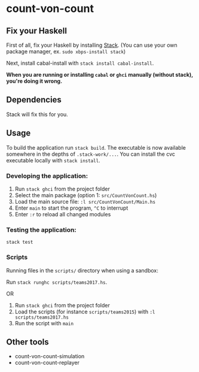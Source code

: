 # count-von-count

## Fix your Haskell

First of all, fix your Haskell by installing [Stack](https://docs.haskellstack.org/en/stable/README/). (You can use your own package manager, ex. `sudo xbps-install stack`)

Next, install cabal-install with `stack install cabal-install`.

**When you are running or installing `cabal` or `ghci` manually (without stack), you're doing it wrong.**

## Dependencies

Stack will fix this for you.

## Usage

To build the application run `stack build`. The executable is now available somewhere in the depths of `.stack-work/...`. You can install the cvc executable locally with `stack install`.

### Developing the application:

1. Run `stack ghci` from the project folder
2. Select the main package (option 1: `src/CountVonCount.hs`)
3. Load the main source file: `:l src/CountVonCount/Main.hs`
4. Enter `main` to start the program, `^C` to interrupt
5. Enter `:r` to reload all changed modules

### Testing the application:

```
stack test
```

### Scripts

Running files in the `scripts/` directory when using a sandbox:

Run `stack runghc scripts/teams2017.hs`.

OR

1. Run `stack ghci` from the project folder
2. Load the scripts (for instance `scripts/teams2015`) with `:l
   scripts/teams2017.hs`
3. Run the script with `main`

## Other tools

* count-von-count-simulation
* count-von-count-replayer
